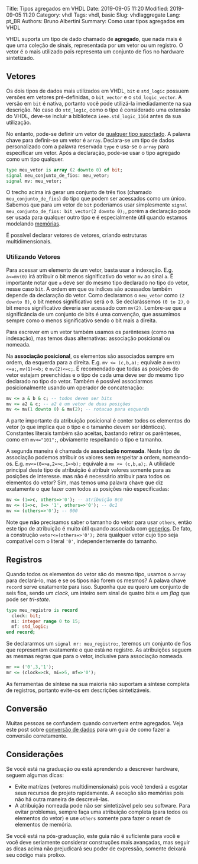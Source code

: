 Title: Tipos agregados em VHDL
Date: 2019-09-05 11:20
Modified: 2019-09-05 11:20
Category: vhdl
Tags: vhdl, basic
Slug: vhdlaggregate
Lang: pt_BR
Authors: Bruno Albertini
Summary: Como usar tipos agregados em VHDL

VHDL suporta um tipo de dado chamado de **agregado**, que nada mais é que uma coleção de sinais, representada por um vetor ou um registro. O vetor é o mais utilizado pois representa um conjunto de fios no hardware sintetizado.

## Vetores

Os dois tipos de dados mais utilizados em VHDL, `bit` e `std_logic` possuem versões em vetores pré-definidas, o `bit_vector` e o `std_logic_vector`. A versão em `bit` é nativa, portanto você pode utilizá-la imediadamente na sua descrição. No caso do `std_logic`, como o tipo é considerado uma extensão do VHDL, deve-se incluir a biblioteca `ieee.std_logic_1164` antes da sua utilização.

No entanto, pode-se definir um vetor de [qualquer tipo suportado]({filename}tiposdedadosbasicos.md). A palavra chave para definir-se um vetor é `array`. Declara-se um tipo de dados personalizado com a palavra reservada `type` e usa-se o `array` para especificar um vetor. Após a declaração, pode-se usar o tipo agregado como um tipo qualquer.

```vhdl
type meu_vetor is array (2 downto 0) of bit;
signal meu_conjunto_de_fios: meu_vetor;
signal mv: meu_vetor;
```

O trecho acima irá gerar um conjunto de três fios (chamado `meu_conjunto_de_fios`) do tipo que podem ser acessados como um único. Sabemos que para um vetor de `bit` poderíamos usar simplesmente `signal meu_conjunto_de_fios: bit_vector(2 downto 0);`, porém a declaração pode ser usada para qualquer outro tipo e é especialmente útil quando estamos modelando [memórias]({filename}memory.md).

É possível declarar vetores de vetores, criando estruturas multidimensionais.


### Utilizando Vetores
Para acessar um elemento de um vetor, basta usar a indexação. E.g. `a<=mv(0)` irá atribuir o bit menos significativo do vetor `mv` ao sinal `a`. É importante notar que `a` deve ser do mesmo tipo declarado no tipo do vetor, nesse caso `bit`. A ordem em que os índices são acessados também depende da declaração do vetor. Como declaramos o `meu_vetor` como `(2 downto 0)`, o bit menos significativo será o `0`. Se declarássemos `(0 to 2)`, o bit menos significativo deveria ser acessado com `mv(2)`. Lembre-se que a significância de um conjunto de bits é uma convenção, que assumimos sempre como o menos significativo sendo o bit mais a direita.

Para escrever em um vetor também usamos os parênteses (como na indexação), mas temos duas alternativas: associação posicional ou nomeada.

Na **associação posicional**, os elementos são associados sempre em ordem, da esquerda para a direita. E.g. `mv <= (c,b,a);` equivale a `mv(0)<=a;`, `mv(1)<=b;` e `mv(2)<=c;`. É recomendado que todas as posições do vetor estejam preenchidas e o tipo de cada uma deve ser do mesmo tipo declarado no tipo do vetor. Também é possível associarmos posicionalmente usando um operador de concatenação:

```vhdl
mv <= a & b & c; -- todos devem ser bits
mv <= a2 & c; -- a2 é um vetor de duas posições
mv <= mv(1 downto 0) & mv(2); -- rotacao para esquerda
```

A parte importante da atribuição posicional é conter todos os elementos do vetor (o que implica que o tipo e o tamanho devem ser idênticos). Constantes literais também são aceitas, bastando retirar os parênteses, como em `mv<="101";`, obviamente respeitando o tipo e tamanho.

A segunda maneira é chamada de **associação nomeada**. Neste tipo de associação podemos atribuir os valores sem respeitar a ordem, nomeando-os. E.g. `mv<=(0=>a,2=>c,1=>b);` equivale a `mv <= (c,b,a);`. A utilidade principal deste tipo de atribuição é atribuir valores somente para as posições de interesse. mas não é necessário atribuir para todos os elementos do vetor? Sim, mas temos uma palavra chave que diz exatamente o que fazer com todos as posições não especificadas:
```vhdl
mv <= (1=>c, others=>'0'); -- atribuição 0c0
mv <= (1=>c, 0=> '1', others=>'0'); -- 0c1
mv <= (others=>'0'); -- 000
```

Note que **não** precisamos saber o tamanho do vetor para usar `others`, então este tipo de atribuição é muito útil quando associada com [generics]({filename}generics.md). De fato, a construção `vetor<=(others=>'0');` zera qualquer vetor cujo tipo seja compatível com o literal `'0'`, independentemente do tamanho.

## Registros
Quando todos os elementos do vetor são do mesmo tipo, usamos o `array` para declará-lo, mas e se os tipos não forem os mesmos? A palava chave `record` serve exatamente para isso. Suponha que eu quero um conjunto de seis fios, sendo um _clock_, um inteiro sem sinal de quatro bits e um _flag_ que pode ser _tri-state_.
```vhdl
type meu_registro is record
  clock: bit;
  mi: integer range 0 to 15;
  mf: std_logic;
end record;
```
Se declararmos um `signal mr: meu_registro;`, teremos um conjunto de fios que representam exatamente o que está no registro. As atribuições seguem as mesmas regras que para o vetor, inclusive para associação nomeada.
```vhdl
mr <= ('0',3,'1');
mr <= (clock=>ck, mi=>5, mf=>'0');
```

As ferramentas de síntese na sua maioria não suportam a síntese completa de registros, portanto evite-os em descrições sintetizáveis.

## Conversão
Muitas pessoas se confundem quando convertem entre agregados. Veja este post sobre [conversão de dados]({filename}conversion.md) para um guia de como fazer a conversão corretamente.


## Considerações
Se você está na graduação ou está aprendendo a descrever hardware, seguem algumas dicas:

  * Evite matrizes (vetores multidimensionais) pois você tenderá a esgotar seus recursos de projeto rapidamente. A exceção são memórias pois não há outra maneira de descrevê-las.
  * A atribuição nomeada pode não ser sintetizável pelo seu software. Para evitar problemas, sempre faça uma atribuição completa (para todos os elementos do vetor) e use `others` somente para fazer o _reset_ de elementos de memória.

Se você está na pós-graduação, este guia não é suficiente para você e você deve seriamente considerar construções mais avançadas, mas seguir as dicas acima não prejudicará seu poder de expressão, somente deixará seu código mais prolixo.
